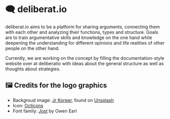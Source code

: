 # 🗨️ deliberat.io

deliberat.io aims to be a platform for sharing arguments, connecting them with each other and analyzing their functions, types and structure. Goals are to train argumentative skills and knowledge on the one hand while deepening the understanding for different opinions and life realities of other people on the other hand.

Currently, we are working on the concept by filling the documentation-style website over at deliberatio with ideas about the general structure as well as thoughts about strategies.

## 🖼️ Credits for the logo graphics

* Backgroud image: [Jr Korper](https://unsplash.com/de/@jrkorpa), found on [Unsplash](https://unsplash.com/de/fotos/9XngoIpxcEo)
* Icon: [Octicons](https://github.com/primer/octicons/)
* Font family: [Jost](https://fonts.google.com/specimen/Jost) by Owen Earl
